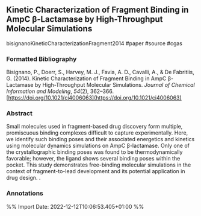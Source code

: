 ## Kinetic Characterization of Fragment Binding in AmpC β-Lactamase by High-Throughput Molecular Simulations
bisignanoKineticCharacterizationFragment2014
#paper #source #cgas 

### Formatted Bibliography
Bisignano, P., Doerr, S., Harvey, M. J., Favia, A. D., Cavalli, A., & De Fabritiis, G. (2014). Kinetic Characterization of Fragment Binding in AmpC β-Lactamase by High-Throughput Molecular Simulations. _Journal of Chemical Information and Modeling_, _54_(2), 362–366. [https://doi.org/10.1021/ci4006063](https://doi.org/10.1021/ci4006063)


### Abstract
Small molecules used in fragment-based drug discovery form multiple, promiscuous binding complexes difficult to capture experimentally. Here, we identify such binding poses and their associated energetics and kinetics using molecular dynamics simulations on AmpC β-lactamase. Only one of the crystallographic binding poses was found to be thermodynamically favorable; however, the ligand shows several binding poses within the pocket. This study demonstrates free-binding molecular simulations in the context of fragment-to-lead development and its potential application in drug design.
.

### Annotations

%% Import Date: 2022-12-12T10:06:53.405+01:00 %%
